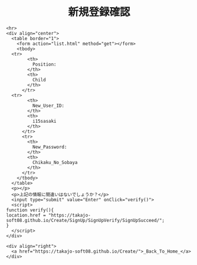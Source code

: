 <html><head>
    <meta http-equiv="content-type" content="text/html; charset=utf-8">
    <title>SignUp (Book Management)</title>
  </head>

  <body>
    <div align="center">
      <h1>新規登録確認</h1>
    </div>
    
    <hr>
    <div align="center">
      <table border="1">
        <form action="list.html" method="get"></form>
        <tbody>
	  <tr>
            <th>
              Position:
            </th>
            <th>
              Child
            </th>
          </tr>
	  <tr>
            <th>
              New_User_ID:
            </th>
            <th>
              i15sasaki
            </th>
          </tr>
          <tr>
            <th>
              New_Password:
            </th>
            <th>
              Chikaku_No_Sobaya
            </th>
          </tr>
        </tbody>
      </table>
      <p></p>
      <p>上記の情報に間違いはないでしょうか？</p>
      <input type="submit" value="Enter" onClick="verify()">
      <script>
	function verify(){
	location.href = "https://takajo-soft08.github.io/Create/SignUp/SignUpVerify/SignUpSucceed/";
	}
      </script>
    </div>
    
    <div align="right">
      <a href="https://takajo-soft08.github.io/Create/">_Back_To_Home_</a>
    </div>

  


</body></html>

